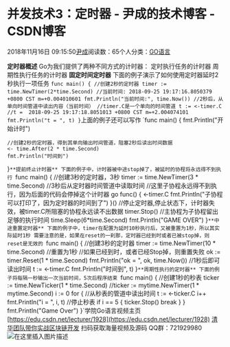 
# 并发技术3：定时器 - 尹成的技术博客 - CSDN博客

2018年11月16日 09:15:50[尹成](https://me.csdn.net/yincheng01)阅读数：65个人分类：[GO语言](https://blog.csdn.net/yincheng01/article/category/7679307)



**定时器概述**
Go为我们提供了两种不同方式的计时器：
定时执行任务的计时器
周期性执行任务的计时器
**固定时间定时器**
下面的例子演示了如何使用定时器延时2秒执行一项任务
`func main() {
	//创建2秒的定时器
	timer := time.NewTimer(2*time.Second)
	//当前时间: 2018-09-25 19:17:16.8050379 +0800 CST m=+0.004010601
	fmt.Println("当前时间:", time.Now())
	//2秒后，从单向时间管道中读出内容（当前时间）
	//timer.C是一个单向的时间管道
	t := <-timer.C
	//t =  2018-09-25 19:17:18.8051013 +0800 CST m=+2.004074101
	fmt.Println("t = ", t)
}`上面的例子还可以写作
`func main() {
	fmt.Println("开始计时")
	
	//创建2秒的定时器，得到其单向输出时间管道，阻塞2秒后读出时间数据
	<- time.After(2 * time.Second)
	fmt.Println("时间到")
}`**提前终止计时器**
下面的例子中，计时器被中途stop掉了，被延时的协程将永远得不到执行
`func main() {
	//创建3秒的定时器，3秒
	timer := time.NewTimer(3 * time.Second)
	//3秒后从定时器时间管道中读取时间
	//这里子协程永远得不到执行，因为后面的代码会停掉这个计时器
	go func() {
		<-timer.C
		fmt.Println("子协程可以打印了，因为定时器的时间到了")
	}()
	//停止定时器,停止状态下，计时器失效，被timer.C所阻塞的协程永远读不出数据
	timer.Stop()
	//主协程为子协程留出足够的执行时间
	time.Sleep(6*time.Second)
	fmt.Println("GAME OVER")
}`**中途重置定时器**
下面的例子中，timer在配置为延时10秒执行后，又被重置为1秒，所以其实际延时1秒
需要注意的是，如果在reset的一刹那，定时器已经到时或者已被stop掉，则reset是无效的
`func main() {
	//创建3秒的定时器
	timer := time.NewTimer(10 * time.Second)
	//重置为1秒
	//如果已经到时，或者已经Stop掉，则重置失败
	ok := timer.Reset(1 * time.Second)
	fmt.Println("ok = ", ok, time.Now())
	//1秒后即可读出时间
	t := <-timer.C
	fmt.Println("时间到", t)
}`**周期性执行的定时器**
下面的例子将每隔一秒输出一次当前时间，5次后程序结束
`func main() {
	//创建1秒的秒表
	ticker := time.NewTicker(1 * time.Second)
	//ticker := mytime.NewTimer(1 * mytime.Second)
	i := 0
	for {
		//从秒表的管道中读出时间
		t := <-ticker.C
		i++
		fmt.Println("i = ", i, t)
		//停止秒表
		if i == 5 {
			ticker.Stop()
			break
		}
	}
	fmt.Println("Game Over")
}`学院Go语言视频主页
[https://edu.csdn.net/lecturer/1928](https://edu.csdn.net/lecturer/1928)
[清华团队带你实战区块链开发](https://ke.qq.com/course/344443?tuin=3d17195d)
扫码获取海量视频及源码   QQ群：721929980
![在这里插入图片描述](https://img-blog.csdnimg.cn/20181114143613461.png?x-oss-process=image/watermark,type_ZmFuZ3poZW5naGVpdGk,shadow_10,text_aHR0cHM6Ly9ibG9nLmNzZG4ubmV0L3lpbmNoZW5nMDE=,size_16,color_FFFFFF,t_70)

